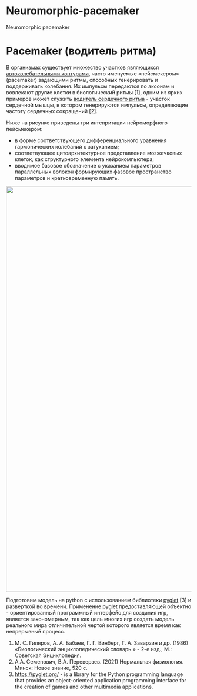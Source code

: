 # Neuromorphic-pacemaker
Neuromorphic pacemaker
# Pacemaker (водитель ритма)

В организмах существует множество участков являющихся [автоколебательными контурами](https://en.wikipedia.org/wiki/Autowave), часто именуемые «пейсмекером» (pacemaker) задающими ритмы, способных генерировать и поддерживать колебания. Их импульсы передаются по аксонам и вовлекают другие клетки в биологический ритмы [1], одним из ярких примеров может служить [водитель сердечного ритма](https://en.wikipedia.org/wiki/Sinoatrial_node) - участок сердечной мышцы, в котором генерируются импульсы, определяющие частоту сердечных сокращений [2].

Ниже на рисунке приведены три интепритации нейроморфного пейсмекером:
- в форме соответствующего дифференциального уравнения гармонических колебаний с затуханием;
- соответвующее цитоархитектурное представление мозжечковых клеток, как структурного элемента нейрокомпьютера;
- вводимое базовое обозначение с указанием параметров параллельных волокон формирующих фазовое пространство параметров и кратковременную память.

<img style="padding-right:10px;" width="1100" src="рисунки/fig.2.png"  margin="auto">

Подготовим модель на python с использованием библиотеки [pyglet](https://pyglet.org/) [3] и разверткой во времени. Применение pyglet предоставляющей объектно - ориентированный программный интерфейс для создания игр, является закономерным, так как цель многих игр создать модель реального мира отличительной чертой которого является время как непрерывный процесс.


1. М. С. Гиляров, А. А. Бабаев, Г. Г. Винберг, Г. А. Заварзин и др. (1986) «Биологический энциклопедический словарь.» - 2-е изд., М.: Советская Энциклопедия.
2. А.А. Семенович, В.А. Переверзев. (2021) Нормальная физиология. Минск: Новое знание, 520 с.
3. https://pyglet.org/ - is a library for the Python programming language that provides an object-oriented application programming interface for the creation of games and other multimedia applications.

